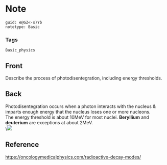 # Note
```
guid: e@GZ<-s)Yb
notetype: Basic
```

### Tags
```
Basic_physics
```

## Front
Describe the process of photodisentegration, including energy thresholds.

## Back
<div>Photodisentegration occurs when a photon interacts with the nucleus & imparts enough energy that the nucleus loses one or more nucleons.</div><div>
</div><div>The energy threshold is about 10MeV for most nuclei. <b>Beryllium</b> and <b>deuterium</b> are exceptions at about 2MeV.</div>
<div>\<img src="paste-4d21fe1fe27fae0083636debf2699d55c1e0dd85.png">
</div>

## Reference
<a href="https://oncologymedicalphysics.com/radioactive-decay-modes/">https://oncologymedicalphysics.com/radioactive-decay-modes/</a>
